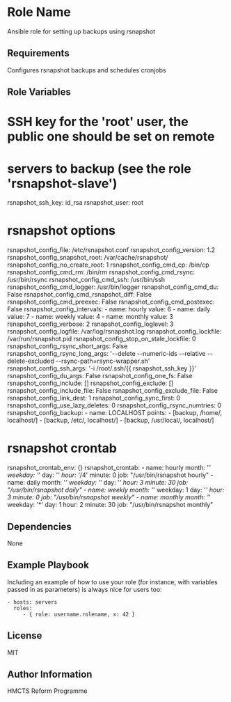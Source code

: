 Role Name
=========

Ansible role for setting up backups using rsnapshot

Requirements
------------

Configures rsnapshot backups and schedules cronjobs


Role Variables
--------------

# SSH key for the 'root' user, the public one should be set on remote
# servers to backup (see the role 'rsnapshot-slave')
rsnapshot_ssh_key: id_rsa
rsnapshot_user: root
# rsnapshot options
rsnapshot_config_file: /etc/rsnapshot.conf
rsnapshot_config_version: 1.2
rsnapshot_config_snapshot_root: /var/cache/rsnapshot/
rsnapshot_config_no_create_root: 1
rsnapshot_config_cmd_cp: /bin/cp
rsnapshot_config_cmd_rm: /bin/rm
rsnapshot_config_cmd_rsync: /usr/bin/rsync
rsnapshot_config_cmd_ssh: /usr/bin/ssh
rsnapshot_config_cmd_logger: /usr/bin/logger
rsnapshot_config_cmd_du: False
rsnapshot_config_cmd_rsnapshot_diff: False
rsnapshot_config_cmd_preexec: False
rsnapshot_config_cmd_postexec: False
rsnapshot_config_intervals:
    - name: hourly
      value: 6
    - name: daily
      value: 7
    - name: weekly
      value: 4
    - name: monthly
      value: 3
rsnapshot_config_verbose: 2
rsnapshot_config_loglevel: 3
rsnapshot_config_logfile: /var/log/rsnapshot.log
rsnapshot_config_lockfile: /var/run/rsnapshot.pid
rsnapshot_config_stop_on_stale_lockfile: 0
rsnapshot_config_rsync_short_args: False
rsnapshot_config_rsync_long_args: '--delete --numeric-ids --relative --delete-excluded --rsync-path=rsync-wrapper.sh'
rsnapshot_config_ssh_args: '-i /root/.ssh/{{ rsnapshot_ssh_key }}'
rsnapshot_config_du_args: False
rsnapshot_config_one_fs: False
rsnapshot_config_include: []
rsnapshot_config_exclude: []
rsnapshot_config_include_file: False
rsnapshot_config_exclude_file: False
rsnapshot_config_link_dest: 1
rsnapshot_config_sync_first: 0
rsnapshot_config_use_lazy_deletes: 0
rsnapshot_config_rsync_numtries: 0
rsnapshot_config_backup:
    - name: LOCALHOST
      points:
          - [backup, /home/, localhost/]
          - [backup, /etc/, localhost/]
          - [backup, /usr/local/, localhost/]

# rsnapshot crontab
rsnapshot_crontab_env: {}
rsnapshot_crontab:
    - name: hourly
      month: '*'
      weekday: '*'
      day: '*'
      hour: '*/4'
      minute: 0
      job: "/usr/bin/rsnapshot hourly"
    - name: daily
      month: '*'
      weekday: '*'
      day: '*'
      hour: 3
      minute: 30
      job: "/usr/bin/rsnapshot daily"
    - name: weekly
      month: '*'
      weekday: 1
      day: '*'
      hour: 3
      minute: 0
      job: "/usr/bin/rsnapshot weekly"
    - name: monthly
      month: '*'
      weekday: '*'
      day: 1
      hour: 2
      minute: 30
      job: "/usr/bin/rsnapshot monthly"


Dependencies
------------

None

Example Playbook
----------------

Including an example of how to use your role (for instance, with variables passed in as parameters) is always nice for users too:

    - hosts: servers
      roles:
         - { role: username.rolename, x: 42 }

License
-------
MIT

Author Information
------------------
HMCTS Reform Programme
